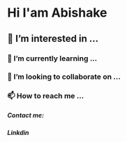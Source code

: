 <h1>Hi I'am Abishake</h1>
<h2>👀 I’m interested in ...</h2>
<h3>🌱 I’m currently learning ...</h3> 
<h3>💞️ I’m looking to collaborate on ...</h3> 
<h3>📫 How to reach me ...</h3>
<h5>Contact me:</h5>
<h5 href="https://www.linkedin.com/in/abishake-t-835428257/">Linkdin </h5>
 


<!---
Abishake01/Abishake01 is a ✨ special ✨ repository because its `README.md` (this file) appears on your GitHub profile.
You can click the Preview link to take a look at your changes.
--->

